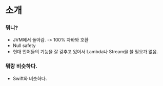 # 소개
### 뭐니?
- JVM에서 돌아감. -> 100% 자바와 호환
- Null safety
- 현대 언어들의 기능을 잘 갖추고 있어서 Lambda나 Stream을 쓸 필요가 없음.

### 뭐랑 비슷하다.
- Swift와 비슷하다.
